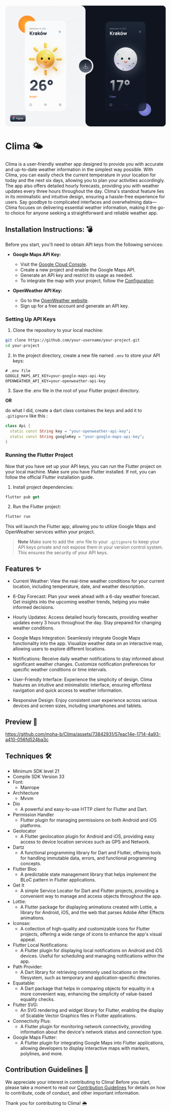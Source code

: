 [![cover](assets/images/Cover.png)](https://www.figma.com/community/file/1023658389987124693/mikoaj-niznik-3d-weather-icons)
# Clima 🌤️
Clima is a user-friendly weather app designed to provide you with accurate and up-to-date weather information in the simplest way possible. With Clima, you can easily check the current temperature in your location for today and the next six days, allowing you to plan your activities accordingly. The app also offers detailed hourly forecasts, providing you with weather updates every three hours throughout the day. Clima's standout feature lies in its minimalistic and intuitive design, ensuring a hassle-free experience for users. Say goodbye to complicated interfaces and overwhelming data—Clima focuses on delivering essential weather information, making it the go-to choice for anyone seeking a straightforward and reliable weather app.

## Installation Instructions: 💣
Before you start, you'll need to obtain API keys from the following services:

- **Google Maps API Key:**
    - Visit the [Google Cloud Console](https://console.cloud.google.com/).
    - Create a new project and enable the Google Maps API.
    - Generate an API key and restrict its usage as needed.
    - To integrate the map with your project, follow the [Configuration](https://pub.dev/packages/google_maps_flutterw)

- **OpenWeather API Key:**
    - Go to the [OpenWeather website](https://openweathermap.org/).
    - Sign up for a free account and generate an API key.

### Setting Up API Keys
1. Clone the repository to your local machine:
```bash
git clone https://github.com/your-username/your-project.git
cd your-project
```
2. In the project directory, create a new file named `.env` to store your API keys:
```
# .env file
GOOGLE_MAPS_API_KEY=your-google-maps-api-key
OPENWEATHER_API_KEY=your-openweather-api-key
```
3. Save the .env file in the root of your Flutter project directory.

**OR**

do what I did, create a dart class containes the keys and add it to `.gitignore` like this :
```dart
class Api {
  static const String key = "your-openweather-api-key";
  static const String googleKey = "your-google-maps-api-key";
}
```

### Running the Flutter Project
Now that you have set up your API keys, you can run the Flutter project on your local machine. Make sure you have Flutter installed. If not, you can follow the official Flutter installation guide.
1. Install project dependencies:
```dart
flutter pub get
```

2. Run the Flutter project:
```dart
flutter run
```
This will launch the Flutter app, allowing you to utilize Google Maps and OpenWeather services within your project.

> **Note**
> Make sure to add the .env file to your `.gitignore` to keep your API keys private and not expose them in your version control system. This ensures the security of your API keys.

## Features ✨
- Current Weather: View the real-time weather conditions for your current location, including temperature, date, and weather description.

- 6-Day Forecast: Plan your week ahead with a 6-day weather forecast. Get insights into the upcoming weather trends, helping you make informed decisions.

- Hourly Updates: Access detailed hourly forecasts, providing weather updates every 3 hours throughout the day. Stay prepared for changing weather conditions.

- Google Maps Integration: Seamlessly integrate Google Maps functionality into the app. Visualize weather data on an interactive map, allowing users to explore different locations.

- Notifications: Receive daily weather notifications to stay informed about significant weather changes. Customize notification preferences for specific weather conditions or time intervals.

- User-Friendly Interface: Experience the simplicity of design. Clima features an intuitive and minimalistic interface, ensuring effortless navigation and quick access to weather information.

- Responsive Design: Enjoy consistent user experience across various devices and screen sizes, including smartphones and tablets.

## Preview 📱

https://github.com/moha-b/Clima/assets/73842931/57eac14e-1714-4a93-a410-056fd524ba3c


## Techniques 🛠️
- Minimum SDK level 21
- Compile SDK Version 33
- Font:
    - Manrope
- Architecture
    - Mvvm
- Dio 
    - A powerful and easy-to-use HTTP client for Flutter and Dart.
- Permission Handler 
    - Flutter plugin for managing permissions on both Android and iOS platforms.
- Geolocator 
    - A Flutter geolocation plugin for Android and iOS, providing easy access to device location services such as GPS and Network.
- Dartz 
    - A functional programming library for Dart and Flutter, offering tools for handling immutable data, errors, and functional programming concepts.
- Flutter Bloc 
    - A predictable state management library that helps implement the BLoC pattern in Flutter applications.
- Get It 
    - A simple Service Locator for Dart and Flutter projects, providing a convenient way to manage and access objects throughout the app.
- Lottie:
    - A Flutter package for displaying animations created with Lottie, a library for Android, iOS, and the web that parses Adobe After Effects animations.
- Iconsax:
    - A collection of high-quality and customizable icons for Flutter projects, offering a wide range of icons to enhance the app's visual appeal.
- Flutter Local Notifications:
    - A Flutter plugin for displaying local notifications on Android and iOS devices. Useful for scheduling and managing notifications within the app.
- Path Provider:
    - A Dart library for retrieving commonly used locations on the filesystem, such as temporary and application-specific directories.
- Equatable:
    - A Dart package that helps in comparing objects for equality in a more convenient way, enhancing the simplicity of value-based equality checks.
- Flutter SVG:
    - An SVG rendering and widget library for Flutter, enabling the display of Scalable Vector Graphics files in Flutter applications.
- Connectivity Plus:
    - A Flutter plugin for monitoring network connectivity, providing information about the device's network status and connection type.
- Google Maps Flutter:
    - A Flutter plugin for integrating Google Maps into Flutter applications, allowing developers to display interactive maps with markers, polylines, and more.


## Contribution Guidelines 🚀
We appreciate your interest in contributing to Clima! Before you start, please take a moment to read our [Contribution Guidelines](.github/CONTRIBUTING.md) for details on how to contribute, code of conduct, and other important information.

Thank you for contributing to Clima! 🌦️
